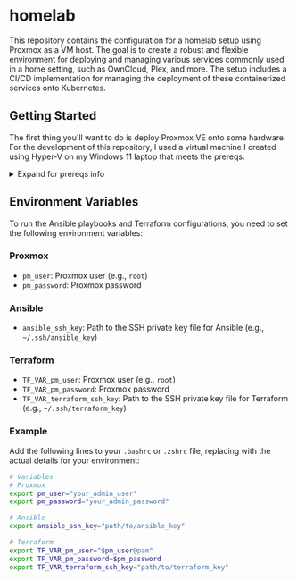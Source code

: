 # homelab

This repository contains the configuration for a homelab setup using Proxmox as a VM host. The goal is to create a robust and flexible environment for deploying and managing various services commonly used in a home setting, such as OwnCloud, Plex, and more. The setup includes a CI/CD implementation for managing the deployment of these containerized services onto Kubernetes.

## Getting Started

The first thing you'll want to do is deploy Proxmox VE onto some hardware. For the development of this repository, I used a virtual machine I created using Hyper-V on my Windows 11 laptop that meets the prereqs.

<details>
<summary>Expand for prereqs info</summary>
## Prerequisites for Running Proxmox as a VM

To run Proxmox VE as a virtual machine for development purposes, ensure that you meet the following prerequisites:

### Hardware Requirements

- **CPU**: Ensure that your host machine has a CPU that supports virtualization (e.g., Intel VT-x or AMD-V).
- **Memory**: Allocate sufficient RAM for both the host machine and the Proxmox VM. A minimum of 4GB for Proxmox is recommended, but more may be needed depending on your use case.
- **Storage**: Allocate enough disk space for the Proxmox VM and the VMs you plan to create within Proxmox.

### Virtualization Software

- **Hypervisor**: Use a hypervisor that supports nested virtualization, such as Hyper-V, VMware Workstation, or VirtualBox.
- **Nested Virtualization**: Ensure that nested virtualization is enabled in your hypervisor settings.

### Network Configuration

- **Bridged Networking**: Configure the Proxmox VM to use bridged networking to ensure it can communicate with other devices on your network.
- **Static IP**: Consider assigning a static IP address to the Proxmox VM for easier access and management.

### Proxmox VE ISO

- **Download**: Download the latest Proxmox VE ISO from the [official Proxmox website](https://www.proxmox.com/en/downloads).
- **Installation**: Follow the [Proxmox installation guide](https://pve.proxmox.com/wiki/Installation) to install Proxmox VE on the VM.

### Host Machine Configuration

- **Resources**: Ensure that the host machine has enough resources (CPU, RAM, and disk space) to run both the host OS and the Proxmox VM efficiently.
- **Virtualization Support**: Verify that virtualization support is enabled in the host machine's BIOS/UEFI settings.

</details>

## Environment Variables

To run the Ansible playbooks and Terraform configurations, you need to set the following environment variables:

### Proxmox

- `pm_user`: Proxmox user (e.g., `root`)
- `pm_password`: Proxmox password

### Ansible

- `ansible_ssh_key`: Path to the SSH private key file for Ansible (e.g., `~/.ssh/ansible_key`)

### Terraform

- `TF_VAR_pm_user`: Proxmox user (e.g., `root`)
- `TF_VAR_pm_password`: Proxmox password
- `TF_VAR_terraform_ssh_key`: Path to the SSH private key file for Terraform (e.g., `~/.ssh/terraform_key`)

### Example

Add the following lines to your `.bashrc` or `.zshrc` file, replacing with the actual details for your environment:

```sh
# Variables
# Proxmox
export pm_user="your_admin_user"
export pm_password="your_admin_password"

# Ansible
export ansible_ssh_key="path/to/ansible_key"

# Terraform
export TF_VAR_pm_user="$pm_user@pam"
export TF_VAR_pm_password=$pm_password
export TF_VAR_terraform_ssh_key="path/to/terraform_key"